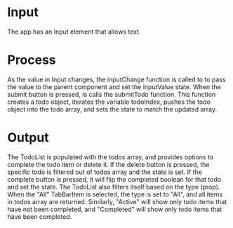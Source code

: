 # Input
The app has an Input element that allows text.

# Process
As the value in Input changes, the inputChange function is called to to pass
the value to the parent component and set the inputValue state. When the submit
button is pressed, is calls the submitTodo function. This function creates a
todo object, iterates the variable todoIndex, pushes the todo object into the
todo array, and sets the state to match the updated array.

# Output
The TodoList is populated with the todos array, and provides options to complete
the todo item or delete it. If the delete button is pressed, the specific todo is 
filtered out of todos array and the state is set. If the complete button is pressed, 
it will flip the completed boolean for that todo and set the state. The TodoList
also filters itself based on the type (prop). When the "All" TabBarItem is selected,
the type is set to "All", and all items in todos array are returned. Similarly,
"Active" will show only todo items that have not been completed, and "Completed"
will show only todo items that have been completed.